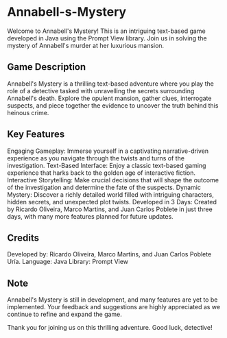 # Annabell-s-Mystery
Welcome to Annabell's Mystery! This is an intriguing text-based game developed in Java using the Prompt View library. Join us in solving the mystery of Annabell's murder at her luxurious mansion.

## Game Description

Annabell's Mystery is a thrilling text-based adventure where you play the role of a detective tasked with unravelling the secrets surrounding Annabell's death. Explore the opulent mansion, gather clues, interrogate suspects, and piece together the evidence to uncover the truth behind this heinous crime.

## Key Features
Engaging Gameplay: Immerse yourself in a captivating narrative-driven experience as you navigate through the twists and turns of the investigation.
Text-Based Interface: Enjoy a classic text-based gaming experience that harks back to the golden age of interactive fiction.
Interactive Storytelling: Make crucial decisions that will shape the outcome of the investigation and determine the fate of the suspects.
Dynamic Mystery: Discover a richly detailed world filled with intriguing characters, hidden secrets, and unexpected plot twists.
Developed in 3 Days: Created by Ricardo Oliveira, Marco Martins, and Juan Carlos Poblete in just three days, with many more features planned for future updates.

## Credits
Developed by: Ricardo Oliveira, Marco Martins, and Juan Carlos Poblete Uría.
Language: Java
Library: Prompt View

## Note
Annabell's Mystery is still in development, and many features are yet to be implemented. Your feedback and suggestions are highly appreciated as we continue to refine and expand the game.

Thank you for joining us on this thrilling adventure. Good luck, detective!
